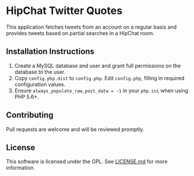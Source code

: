 # HipChat Twitter Quotes
This application fetches tweets from an account on a regular basis and provides tweets based on partial searches in a HipChat room.

## Installation Instructions
1. Create a MySQL database and user and grant full permissions on the database to the user.
2. Copy `config.php.dist` to `config.php`. Edit `config.php`, filling in required configuration values.
3. Ensure `always_populate_raw_post_data = -1` in your `php.ini` when using PHP 5.6+.

## Contributing
Pull requests are welcome and will be reviewed promptly.

## License
This software is licensed under the GPL. See [LICENSE.md](LICENSE.md) for more information.
